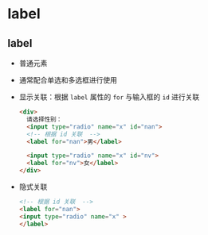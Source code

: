 # label

## label

- 普通元素

- 通常配合单选和多选框进行使用

- 显示关联：根据 `label` 属性的 `for` 与输入框的 `id` 进行关联

    ```html
    <div>
      请选择性别：
      <input type="radio" name="x" id="nan">
      <!-- 根据 id 关联  -->
      <label for="nan">男</label>

      <input type="radio" name="x" id="nv">
      <label for="nv">女</label>
    </div>
    ```

- 隐式关联

    ```html
    <!-- 根据 id 关联  -->
    <label for="nan">
    <input type="radio" name="x" >
    </label>
    ```
